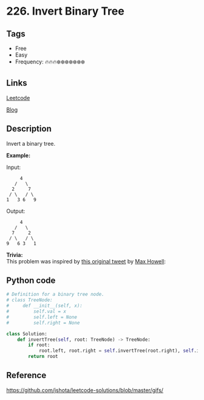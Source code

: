 # 226. Invert Binary Tree

## Tags

- Free
- Easy
- Frequency: :fire::fire::fire::snowflake::snowflake::snowflake::snowflake::snowflake::snowflake::snowflake:

## Links

[Leetcode](https://leetcode.com/problems/invert-binary-tree/description/)

[Blog](http://206.81.6.248:12306/leetcode/invert-binary-tree/description)

## Description

Invert a binary tree.

<strong>Example:</strong>

Input:

```
     4
   /   \
  2     7
 / \   / \
1   3 6   9
```


Output:

```
     4
   /   \
  7     2
 / \   / \
9   6 3   1
```


<strong>Trivia:</strong><br/>This problem was inspired by <a href="https://twitter.com/mxcl/status/608682016205344768" target="_blank">this original tweet</a> by <a href="https://twitter.com/mxcl" target="_blank">Max Howell</a>:

## Python code

```python
# Definition for a binary tree node.
# class TreeNode:
#     def __init__(self, x):
#         self.val = x
#         self.left = None
#         self.right = None

class Solution:
    def invertTree(self, root: TreeNode) -> TreeNode:
        if root:
            root.left, root.right = self.invertTree(root.right), self.invertTree(root.left)
        return root
```

## Reference

https://github.com/jshota/leetcode-solutions/blob/master/gifs/
